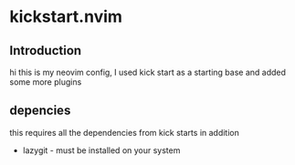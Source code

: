 # kickstart.nvim

## Introduction
hi this is my neovim config, I used kick start as a starting base and added some more plugins

## depencies
this requires all the dependencies from kick starts 
in addition 
 - lazygit - must be installed on your system

